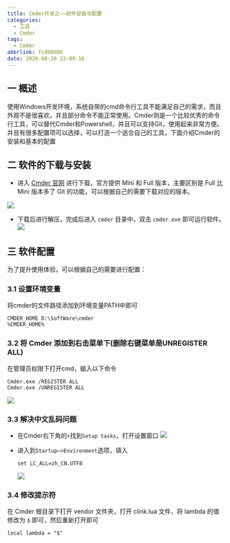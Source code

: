 ```yaml
---
title: Cmder开发之——软件安装与配置
categories:
  - 工具
  - Cmder
tags:
  - Cmder
abbrlink: fcd00d86
date: 2020-08-26 22:09:16
---
```

## 一 概述

使用Windows开发环境，系统自带的cmd命令行工具不能满足自己的需求，而且外观不是很喜欢，并且部分命令不能正常使用。Cmder则是一个比较优秀的命令行工具，可以替代Cmder和Powershell，并且可以支持Git，使用起来非常方便。并且有很多配置项可以选择，可以打造一个适合自己的工具，下面介绍Cmder的安装和基本的配置

<!--more-->

## 二 软件的下载与安装

* 进入 [Cmder 官网][11] 进行下载，官方提供 Mini 和 Full 版本，主要区别是 Full 比 Mini 版本多了 Git 的功能，可以根据自己的需要下载对应的版本。

![][1]
* 下载后进行解压，完成后进入 `cmder` 目录中，双击 `cmder.exe` 即可运行软件。
![][2]

## 三 软件配置

为了提升使用体验，可以根据自己的需要进行配置：

### 3.1 设置环境变量

将cmder的文件路径添加到环境变量PATH中即可

```
CMDER_HOME D:\SoftWare\cmder
%CMDER_HOME%
```

### 3.2 将 Cmder 添加到右击菜单下(删除右键菜单是UNREGISTER ALL)

在管理员权限下打开cmd，输入以下命令

```
Cmder.exe /REGISTER ALL
Cmder.exe /UNREGISTER ALL
```

![][3]
### 3.3 解决中文乱码问题

* 在Cmder右下角的`+`找到`Setup tasks`，打开设置窗口
  ![][4]
  
* 进入到`Startup—>Environment`选项，填入

  ```
  set LC_ALL=zh_CN.UTF8
  ```
  
  ![][5]

### 3.4 修改提示符

在 Cmder 根目录下打开 vendor 文件夹，打开 clink.lua 文件，将 lambda 的值修改为 `$` 即可，然后重新打开即可

```
local lambda = "$"
```



[1]:https://cdn.staticaly.com/gh/PGzxc/CDN/master/blog-image/cmder-download-select.png
[2]:https://cdn.staticaly.com/gh/PGzxc/CDN/master/blog-image/cmder-exe-run.png
[3]:https://cdn.staticaly.com/gh/PGzxc/CDN/master/blog-image/cmder-register-all.png
[4]:https://cdn.staticaly.com/gh/PGzxc/CDN/master/blog-image/cmder-setup-tasks.png
[5]:https://cdn.staticaly.com/gh/PGzxc/CDN/master/blog-image/cmder-startup-environment-zh.png
[11]:https://cmder.net